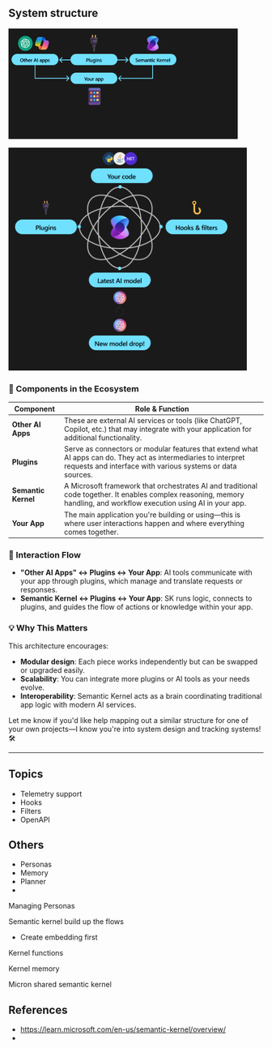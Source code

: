 
## System structure
![](attachments/Pasted%20image%2020250712110355.png)

![](attachments/Pasted%20image%2020250712183816.png)
### 🧠 Components in the Ecosystem

|Component|Role & Function|
|---|---|
|**Other AI Apps**|These are external AI services or tools (like ChatGPT, Copilot, etc.) that may integrate with your application for additional functionality.|
|**Plugins**|Serve as connectors or modular features that extend what AI apps can do. They act as intermediaries to interpret requests and interface with various systems or data sources.|
|**Semantic Kernel**|A Microsoft framework that orchestrates AI and traditional code together. It enables complex reasoning, memory handling, and workflow execution using AI in your app.|
|**Your App**|The main application you're building or using—this is where user interactions happen and where everything comes together.|

### 🔄 Interaction Flow

- **"Other AI Apps" ↔ Plugins ↔ Your App**: AI tools communicate with your app through plugins, which manage and translate requests or responses.
- **Semantic Kernel ↔ Plugins ↔ Your App**: SK runs logic, connects to plugins, and guides the flow of actions or knowledge within your app.

### 💡 Why This Matters

This architecture encourages:

- **Modular design**: Each piece works independently but can be swapped or upgraded easily.
- **Scalability**: You can integrate more plugins or AI tools as your needs evolve.
- **Interoperability**: Semantic Kernel acts as a brain coordinating traditional app logic with modern AI services.

Let me know if you'd like help mapping out a similar structure for one of your own projects—I know you're into system design and tracking systems! 🛠️

--- 
## Topics
 
- Telemetry support
- Hooks
- Filters
- OpenAPI

## Others
 - Personas
 - Memory
 - Planner
 - 
Managing Personas

Semantic kernel build up the flows

- Create embedding first

Kernel functions

Kernel memory

Micron shared semantic kernel

## References
- https://learn.microsoft.com/en-us/semantic-kernel/overview/
- 